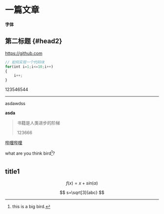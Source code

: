 # 一篇文章

**字体**

## 第二标题 {#head2}

 <https://github.com>

``` js
// 如何实现一个代码块
for(int i=1;i<=10;i++)
{
	i++;
}
```

123546544

-------

asdawdss

**asda**

> 书籍是人类进步的阶梯 
>
> 123666

[哔哩哔哩](http://bilibili.com)



what are you think bird[^big]?



[^big]:this is a big bird.

#  

## title1

$$
f(x)=x+sin(\alpha)
$$

$$
s=\sqrt[3]{abc}
$$

